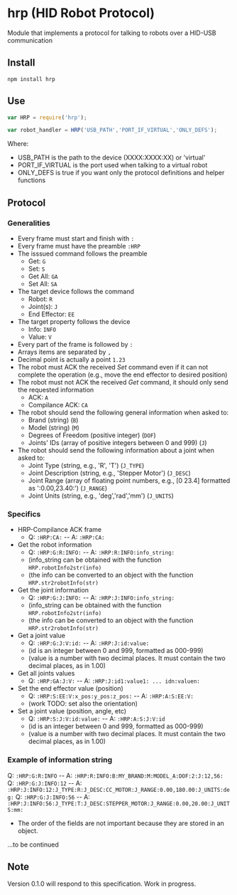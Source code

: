 # hrp (HID Robot Protocol)
Module that implements a protocol for talking to robots over a HID-USB communication

## Install

```
npm install hrp
```

## Use

```js
var HRP = require('hrp');

var robot_handler = HRP('USB_PATH','PORT_IF_VIRTUAL','ONLY_DEFS');
```
Where:

* USB_PATH is the path to the device (XXXX:XXXX:XX) or 'virtual'
* PORT_IF_VIRTUAL is the port used when talking to a virtual robot
* ONLY_DEFS is true if you want only the protocol definitions and helper functions

## Protocol
### Generalities
* Every frame must start and finish with ```:```
* Every frame must have the preamble ```:HRP```
* The isssued command follows the preamble
  * Get: ```G```
  * Set: ```S```
  * Get All: ```GA```
  * Set All: ```SA```
* The target device follows the command
  * Robot: ```R```  
  * Joint(s): ```J```
  * End Effector: ```EE```
* The target property follows the device
  * Info: ```INFO```
  * Value: ```V```
* Every part of the frame is followed by ```:```
* Arrays items are separated by ```,```
* Decimal point is actually a point ```1.23```
* The robot must ACK the received _Set_ command even if it can not complete the operation (e.g., move the end effector to desired position)
* The robot must not ACK the received _Get_ command, it should only send the requested information
  * ACK: ```A```
  * Compilance ACK: ```CA```
* The robot should send the following general information when asked to:
  * Brand (string) (```B```)
  * Model (string) (```M```)
  * Degrees of Freedom (positive integer) (```DOF```)
  * Joints' IDs (array of positive integers between 0 and 999) (```J```)
* The robot should send the following information about a joint when asked to:
  * Joint Type (string, e.g., 'R', 'T') (```J_TYPE```)
  * Joint Description (string, e.g., 'Stepper Motor') (```J_DESC```)
  * Joint Range (array of floating point numbers, e.g., [0 23.4] formatted as ':0.00,23.40:') (```J_RANGE```)
  * Joint Units (string, e.g., 'deg','rad','mm') (```J_UNITS```)

### Specifics
* HRP-Compilance ACK frame
  - Q: ```:HRP:CA:``` -- A: ```:HRP:CA:```
* Get the robot information
  - Q: ```:HRP:G:R:INFO:``` -- A: ```:HRP:R:INFO:info_string:```
  - (info_string can be obtained with the function ```HRP.robotInfo2str(info)```
  - (the info can be converted to an object with the function ```HRP.str2robotInfo(str)```
* Get the joint information
  - Q: ```:HRP:G:J:INFO:``` -- A: ```:HRP:J:INFO:info_string:```
  - (info_string can be obtained with the function ```HRP.robotInfo2str(info)```
  - (the info can be converted to an object with the function ```HRP.str2robotInfo(str)```
* Get a joint value
  - Q: ```:HRP:G:J:V:id:``` -- A: ```:HRP:J:id:value:```
  - (id is an integer between 0 and 999, formatted as 000-999)
  - (value is a number with two decimal places. It must contain the two decimal places, as in 1.00)
* Get all joints values
  - Q: ```:HRP:GA:J:V:``` -- A: ```:HRP:J:id1:value1: ... idn:valuen:```
* Set the end effector value (position)
  - Q: ```:HRP:S:EE:V:x_pos:y_pos:z_pos:``` -- A: ```:HRP:A:S:EE:V:```
  - (work TODO: set also the orientation)
* Set a joint value (position, angle, etc)
  - Q: ```:HRP:S:J:V:id:value:``` -- A: ```:HRP:A:S:J:V:id```
  - (id is an integer between 0 and 999, formatted as 000-999)
  - (value is a number with two decimal places. It must contain the two decimal places, as in 1.00)

### Example of information string
Q: ```:HRP:G:R:INFO``` -- A: ```:HRP:R:INFO:B:MY_BRAND:M:MODEL_A:DOF:2:J:12,56:```
Q: ```:HRP:G:J:INFO:12``` -- A: ```:HRP:J:INFO:12:J_TYPE:R:J_DESC:CC_MOTOR:J_RANGE:0.00,180.00:J_UNITS:deg:```
Q: ```:HRP:G:J:INFO:56``` -- A: ```:HRP:J:INFO:56:J_TYPE:T:J_DESC:STEPPER_MOTOR:J_RANGE:0.00,20.00:J_UNITS:mm:```

 - The order of the fields are not important because they are stored in an object.
 
...to be continued

## Note
Version 0.1.0 will respond to this specification. Work in progress.
